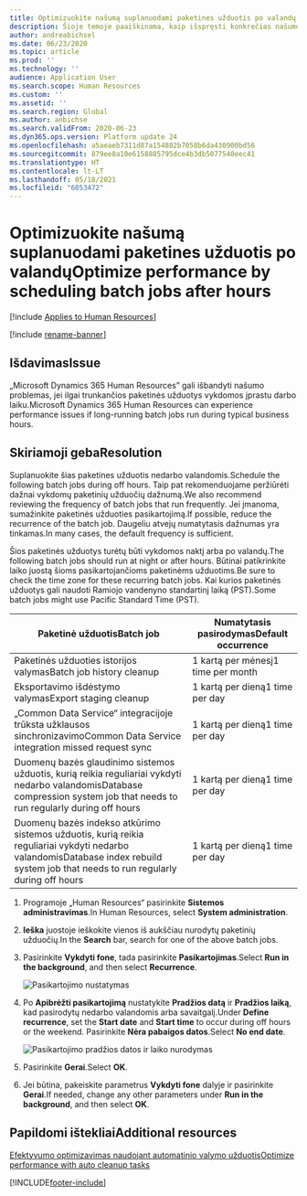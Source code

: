 ```yaml
---
title: Optimizuokite našumą suplanuodami paketines užduotis po valandų
description: Šioje temoje paaiškinama, kaip išspręsti konkrečias našumo problemas naudojant „Microsoft Dynamics 365 Human Resources“, suplanuojant ilgai veikiančias paketines užduotis po valandų.
author: andreabichsel
ms.date: 06/23/2020
ms.topic: article
ms.prod: ''
ms.technology: ''
audience: Application User
ms.search.scope: Human Resources
ms.custom: ''
ms.assetid: ''
ms.search.region: Global
ms.author: anbichse
ms.search.validFrom: 2020-06-23
ms.dyn365.ops.version: Platform update 24
ms.openlocfilehash: a5aeaeb7311d87a154882b7058b6da430900bd56
ms.sourcegitcommit: 879ee8a10e6158885795dce4b3db5077540eec41
ms.translationtype: HT
ms.contentlocale: lt-LT
ms.lasthandoff: 05/18/2021
ms.locfileid: "6053472"
---
```

# <a name="optimize-performance-by-scheduling-batch-jobs-after-hours"></a><span data-ttu-id="67503-103">Optimizuokite našumą suplanuodami paketines užduotis po valandų</span><span class="sxs-lookup"><span data-stu-id="67503-103">Optimize performance by scheduling batch jobs after hours</span></span>

[!include [Applies to Human Resources](../includes/applies-to-hr.md)]

[!include [rename-banner](~/includes/cc-data-platform-banner.md)]

## <a name="issue"></a><span data-ttu-id="67503-104">Išdavimas</span><span class="sxs-lookup"><span data-stu-id="67503-104">Issue</span></span>

<span data-ttu-id="67503-105">„Microsoft Dynamics 365 Human Resources” gali išbandyti našumo problemas, jei ilgai trunkančios paketinės užduotys vykdomos įprastu darbo laiku.</span><span class="sxs-lookup"><span data-stu-id="67503-105">Microsoft Dynamics 365 Human Resources can experience performance issues if long-running batch jobs run during typical business hours.</span></span>

## <a name="resolution"></a><span data-ttu-id="67503-106">Skiriamoji geba</span><span class="sxs-lookup"><span data-stu-id="67503-106">Resolution</span></span>

<span data-ttu-id="67503-107">Suplanuokite šias paketines užduotis nedarbo valandomis.</span><span class="sxs-lookup"><span data-stu-id="67503-107">Schedule the following batch jobs during off hours.</span></span> <span data-ttu-id="67503-108">Taip pat rekomenduojame peržiūrėti dažnai vykdomų paketinių užduočių dažnumą.</span><span class="sxs-lookup"><span data-stu-id="67503-108">We also recommend reviewing the frequency of batch jobs that run frequently.</span></span> <span data-ttu-id="67503-109">Jei įmanoma, sumažinkite paketinės užduoties pasikartojimą.</span><span class="sxs-lookup"><span data-stu-id="67503-109">If possible, reduce the recurrence of the batch job.</span></span> <span data-ttu-id="67503-110">Daugeliu atvejų numatytasis dažnumas yra tinkamas.</span><span class="sxs-lookup"><span data-stu-id="67503-110">In many cases, the default frequency is sufficient.</span></span>

<span data-ttu-id="67503-111">Šios paketinės užduotys turėtų būti vykdomos naktį arba po valandų.</span><span class="sxs-lookup"><span data-stu-id="67503-111">The following batch jobs should run at night or after hours.</span></span> <span data-ttu-id="67503-112">Būtinai patikrinkite laiko juostą šioms pasikartojančioms paketinėms užduotims.</span><span class="sxs-lookup"><span data-stu-id="67503-112">Be sure to check the time zone for these recurring batch jobs.</span></span> <span data-ttu-id="67503-113">Kai kurios paketinės užduotys gali naudoti Ramiojo vandenyno standartinį laiką (PST).</span><span class="sxs-lookup"><span data-stu-id="67503-113">Some batch jobs might use Pacific Standard Time (PST).</span></span>

| <span data-ttu-id="67503-114">Paketinė užduotis</span><span class="sxs-lookup"><span data-stu-id="67503-114">Batch job</span></span> | <span data-ttu-id="67503-115">Numatytasis pasirodymas</span><span class="sxs-lookup"><span data-stu-id="67503-115">Default occurrence</span></span> |
| --- | --- |
| <span data-ttu-id="67503-116">Paketinės užduoties istorijos valymas</span><span class="sxs-lookup"><span data-stu-id="67503-116">Batch job history cleanup</span></span> | <span data-ttu-id="67503-117">1 kartą per mėnesį</span><span class="sxs-lookup"><span data-stu-id="67503-117">1 time per month</span></span> |
| <span data-ttu-id="67503-118">Eksportavimo išdėstymo valymas</span><span class="sxs-lookup"><span data-stu-id="67503-118">Export staging cleanup</span></span> | <span data-ttu-id="67503-119">1 kartą per dieną</span><span class="sxs-lookup"><span data-stu-id="67503-119">1 time per day</span></span> |
| <span data-ttu-id="67503-120">„Common Data Service“ integracijoje trūksta užklausos sinchronizavimo</span><span class="sxs-lookup"><span data-stu-id="67503-120">Common Data Service integration missed request sync</span></span> | <span data-ttu-id="67503-121">1 kartą per dieną</span><span class="sxs-lookup"><span data-stu-id="67503-121">1 time per day</span></span> |
| <span data-ttu-id="67503-122">Duomenų bazės glaudinimo sistemos užduotis, kurią reikia reguliariai vykdyti nedarbo valandomis</span><span class="sxs-lookup"><span data-stu-id="67503-122">Database compression system job that needs to run regularly during off hours</span></span> | <span data-ttu-id="67503-123">1 kartą per dieną</span><span class="sxs-lookup"><span data-stu-id="67503-123">1 time per day</span></span> |
| <span data-ttu-id="67503-124">Duomenų bazės indekso atkūrimo sistemos užduotis, kurią reikia reguliariai vykdyti nedarbo valandomis</span><span class="sxs-lookup"><span data-stu-id="67503-124">Database index rebuild system job that needs to run regularly during off hours</span></span> | <span data-ttu-id="67503-125">1 kartą per dieną</span><span class="sxs-lookup"><span data-stu-id="67503-125">1 time per day</span></span> |

1. <span data-ttu-id="67503-126">Programoje „Human Resources“ pasirinkite **Sistemos administravimas**.</span><span class="sxs-lookup"><span data-stu-id="67503-126">In Human Resources, select **System administration**.</span></span>

2. <span data-ttu-id="67503-127">**Ieška** juostoje ieškokite vienos iš aukščiau nurodytų paketinių užduočių.</span><span class="sxs-lookup"><span data-stu-id="67503-127">In the **Search** bar, search for one of the above batch jobs.</span></span>

3. <span data-ttu-id="67503-128">Pasirinkite **Vykdyti fone**, tada pasirinkite **Pasikartojimas**.</span><span class="sxs-lookup"><span data-stu-id="67503-128">Select **Run in the background**, and then select **Recurrence**.</span></span>

   ![Pasikartojimo nustatymas](media/talent-batch-history-cleanup-recurrence.png)

4. <span data-ttu-id="67503-130">Po **Apibrėžti pasikartojimą** nustatykite **Pradžios datą** ir **Pradžios laiką**, kad pasirodytų nedarbo valandomis arba savaitgalį.</span><span class="sxs-lookup"><span data-stu-id="67503-130">Under **Define recurrence**, set the **Start date** and **Start time** to occur during off hours or the weekend.</span></span> <span data-ttu-id="67503-131">Pasirinkite **Nėra pabaigos datos**.</span><span class="sxs-lookup"><span data-stu-id="67503-131">Select **No end date**.</span></span> 

   ![Pasikartojimo pradžios datos ir laiko nurodymas](media/talent-batch-history-cleanup-define-recurrence.png)

5. <span data-ttu-id="67503-133">Pasirinkite **Gerai**.</span><span class="sxs-lookup"><span data-stu-id="67503-133">Select **OK**.</span></span>

6. <span data-ttu-id="67503-134">Jei būtina, pakeiskite parametrus **Vykdyti fone** dalyje ir pasirinkite **Gerai**.</span><span class="sxs-lookup"><span data-stu-id="67503-134">If needed, change any other parameters under **Run in the background**, and then select **OK**.</span></span>

## <a name="additional-resources"></a><span data-ttu-id="67503-135">Papildomi ištekliai</span><span class="sxs-lookup"><span data-stu-id="67503-135">Additional resources</span></span>

[<span data-ttu-id="67503-136">Efektyvumo optimizavimas naudojant automatinio valymo užduotis</span><span class="sxs-lookup"><span data-stu-id="67503-136">Optimize performance with auto cleanup tasks</span></span>](hr-admin-troubleshooting-batch-history.md)


[!INCLUDE[footer-include](../includes/footer-banner.md)]